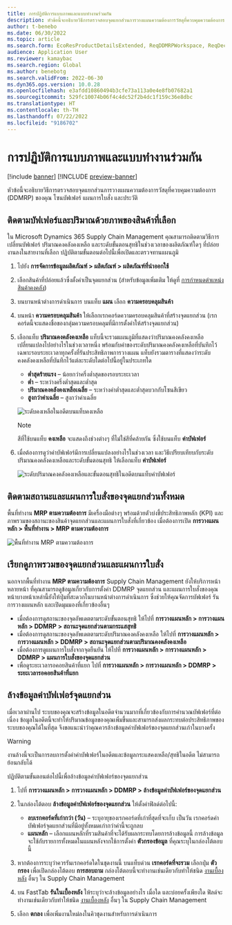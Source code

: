 ```yaml
---
title: การปฏิบัติการแบบภาพและแบบทำงานร่วมกัน
description: หัวข้อนี้จะอธิบายวิธีการตรวจสอบจุดแยกส่วนการวางแผนความต้องการวัสดุที่ควบคุมความต้องการ (DDMRP) ของคุณ โซนบัฟเฟอร์ แผนการใบสั่ง และประวัติ
author: t-benebo
ms.date: 06/30/2022
ms.topic: article
ms.search.form: EcoResProductDetailsExtended, ReqDDMRPWorkspace, ReqDecouplingPointsStatusByNetFlow, ReqDecouplingPointStatusByOnHand, ReqPlannedOrderForm, ReqItemDecoupledLeadTime
audience: Application User
ms.reviewer: kamaybac
ms.search.region: Global
ms.author: benebotg
ms.search.validFrom: 2022-06-30
ms.dyn365.ops.version: 10.0.28
ms.openlocfilehash: e3afdd10860494b3cfe73a113a0e4e8fb07682a1
ms.sourcegitcommit: 529fc10074b06f4c4dc52f2b4dc1f159c36e8dbc
ms.translationtype: HT
ms.contentlocale: th-TH
ms.lasthandoff: 07/22/2022
ms.locfileid: "9186702"
---
```

# <a name="visual-and-collaborative-execution"></a>การปฏิบัติการแบบภาพและแบบทำงานร่วมกัน

[!include [banner](../../includes/banner.md)]
[!INCLUDE [preview-banner](../../includes/preview-banner.md)]

หัวข้อนี้จะอธิบายวิธีการตรวจสอบจุดแยกส่วนการวางแผนความต้องการวัสดุที่ควบคุมความต้องการ (DDMRP) ของคุณ โซนบัฟเฟอร์ แผนการใบสั่ง และประวัติ

## <a name="visually-track-buffers-and-quantities-for-a-selected-item"></a>ติดตามบัฟเฟอร์และปริมาณด้วยภาพของสินค้าที่เลือก

ใน Microsoft Dynamics 365 Supply Chain Management คุณสามารถติดตามวิธีการเปลี่ยนบัฟเฟอร์ ปริมาณคงคลังคงเหลือ และระดับขั้นตอนสุทธิในช่วงเวลาของผลิตภัณฑ์ใดๆ ที่ปล่อยงานลงในสายงานที่เลือก ปฏิบัติตามขั้นตอนต่อไปนี้เพื่อเปิดและตรวจทานแผนภูมิ

1. ไปยัง **การจัดการข้อมูลผลิตภัณฑ์ \> ผลิตภัณฑ์ \> ผลิตภัณฑ์ที่นำออกใช้**
1. เลือกสินค้าที่ปล่อยแล้วซึ่งตั้งค่าเป็นจุดแยกส่วน (สำหรับข้อมูลเพิ่มเติม ให้ดูที่ [การกำหนดตำแหน่งสินค้าคงคลัง](ddmrp-inventory-positioning.md))
1. บนบานหน้าต่างการดำเนินการ บนแท็บ **แผน** เลือก **ความครอบคลุมสินค้า**
1. บนหน้า **ความครอบคลุมสินค้า** ให้เลือกเรกคอร์ดความครอบคลุมสินค้าที่สร้างจุดแยกส่วน (เรกคอร์ดนี้จะแสดงชื่อของกลุ่มความครอบคลุมที่มีการตั้งค่าให้สร้างจุดแยกส่วน)
1. เลือกแท็บ **ปริมาณคงคลังคงเหลือ** แท็บนี้จะรวมแผนภูมิที่แสดงว่าปริมาณคงคลังคงเหลือเปลี่ยนแปลงไปอย่างไรในช่วงเวลาหนึ่ง พร้อมกับค่าของระดับปริมาณคงคลังคงเหลือที่บันทึกไว้เฉพาะรอบระยะเวลาทุกครั้งที่รันประสิทธิภาพการวางแผน แท็บยังรวมตารางที่แสดงว่าระดับคงคลังคงเหลือที่บันทึกไว้แต่ละระดับใดต่อไปนี้อยู่ในประเภทใด

    - **ต่ำสุดร้ายแรง** – น้อยกว่าครึ่งต่ำสุดของรอบระยะเวลา
    - **ต่ำ** – ระหว่างครึ่งต่ำสุดและต่ำสุด
    - **ปริมาณคงคลังคงเหลือเฉลี่ย** – ระหว่างค่าต่ำสุดและต่ำสุดบวกกับโซนสีเขียว
    - **สูงกว่าค่าเฉลี่ย** – สูงกว่าค่าเฉลี่ย

    ![ระดับคงเหลือในอดีตบนแท็บคงเหลือ](media/ddmrp-on-hand-graph.png "ระดับคงเหลือในอดีตบนแท็บคงเหลือ")

    > [!NOTE]
    > สีที่ใช้บนแท็บ **คงเหลือ** จะแสดงถึงช่วงต่างๆ ที่ไม่ใช่สีที่คล้ายกัน ซึ่งใช้บนแท็บ **ค่าบัฟเฟอร์**

1. เมื่อต้องการดูว่าค่าบัฟเฟอร์มีการเปลี่ยนแปลงอย่างไรในช่วงเวลา และวิธีเปรียบเทียบกับระดับปริมาณคงคลังคงเหลือและระดับขั้นตอนสุทธิ ให้เลือกแท็บ **ค่าบัฟเฟอร์**

    ![ระดับปริมาณคงคลังคงเหลือและขั้นตอนสุทธิในอดีตบนแท็บค่าบัฟเฟอร์](media/ddmrp-buffer-values-graph.png "ระดับปริมาณคงคลังคงเหลือและขั้นตอนสุทธิในอดีตบนแท็บค่าบัฟเฟอร์")

## <a name="track-the-status-and-planned-orders-for-all-decoupling-points"></a>ติดตามสถานะและแผนการใบสั่งของจุดแยกส่วนทั้งหมด

พื้นที่ทำงาน **MRP ตามความต้องการ** มีเครื่องมือต่างๆ พร้อมด้วยตัวบ่งชี้ประสิทธิภาพหลัก (KPI) และภาพรวมของสถานะของสินค้าจุดแยกส่วนและแผนการใบสั่งที่เกี่ยวข้อง เมื่อต้องการเปิด **การวางแผนหลัก \> พื้นที่ทำงาน \> MRP ตามความต้องการ**

![พื้นที่ทำงาน MRP ตามความต้องการ](media/ddmrp-workspace.png "พื้นที่ทำงาน MRP ตามความต้องการ")

## <a name="get-overviews-of-decoupling-points-and-planned-orders"></a>เรียกดูภาพรวมของจุดแยกส่วนและแผนการใบสั่ง

นอกจากพื้นที่ทำงาน **MRP ตามความต้องการ** Supply Chain Management ยังให้บริการหน้าหลายหน้า ที่คุณสามารถดูข้อมูลเกี่ยวกับการตั้งค่า DDMRP จุดแยกส่วน และแผนการใบสั่งของคุณ หน้าบางหน้าเหล่านี้ยังให้ปุ่มที่สะดวกในบานหน้าต่างการดำเนินการ ซึ่งช่วยให้คุณจัดการบัฟเฟอร์ รันการวางแผนหลัก และเปิดมุมมองที่เกี่ยวข้องอื่นๆ

- เมื่อต้องการดูสถานะของจุดอัพเดตตามระดับขั้นตอนสุทธิ ให้ไปที่ **การวางแผนหลัก \> การวางแผนหลัก \> DDMRP \> สถานะจุดแยกส่วนตามกระแสสุทธิ**
- เมื่อต้องการดูสถานะของจุดอัพเดตตามระดับปริมาณคงคลังคงเหลือ ให้ไปที่ **การวางแผนหลัก \> การวางแผนหลัก \> DDMRP \> สถานะจุดแยกส่วนตามปริมาณคงคลังคงเหลือ**
- เมื่อต้องการดูแผนการใบสั่งจากจุดยืนยัน ให้ไปที่ **การวางแผนหลัก \> การวางแผนหลัก \> DDMRP \> แผนการใบสั่งของจุดแยกส่วน**
- เพื่อดูระยะเวลารอคอยสินค้าที่แยก ไปที่ **การวางแผนหลัก \> การวางแผนหลัก \> DDMRP \> ระยะเวลารอคอยสินค้าที่แยก**

## <a name="clean-up-decoupling-point-buffer-values"></a>ล้างข้อมูลค่าบัฟเฟอร์จุดแยกส่วน

เมื่อเวลาผ่านไป ระบบของคุณจะสร้างข้อมูลในอดีตจํานวนมากที่เกี่ยวข้องกับการคํานวณบัฟเฟอร์ที่ต่อเนื่อง ข้อมูลในอดีตนี้จะทําให้ปริมาณข้อมูลของคุณเพิ่มขึ้นและสามารถส่งผลกระทบต่อประสิทธิภาพของระบบของคุณได้ในที่สุด จึงขอแนะนำว่าคุณควรล้างข้อมูลค่าบัฟเฟอร์ของจุดแยกส่วนเก่าในบางครั้ง

> [!WARNING]
> งานล้างนี้จะเป็นการลบการตั้งค่าค่าบัฟเฟอร์ในอดีตและข้อมูลกระแสคงเหลือ/สุทธิในอดีต ไม่สามารถย้อนกลับได้

ปฏิบัติตามขั้นตอนต่อไปนี้เพื่อล้างข้อมูลค่าบัฟเฟอร์ของจุดแยกส่วน

1. ไปที่ **การวางแผนหลัก \> การวางแผนหลัก \> DDMRP \> ล้างข้อมูลค่าบัฟเฟอร์ของจุดแยกส่วน**
1. ในกล่องโต้ตอบ **ล้างข้อมูลค่าบัฟเฟอร์ของจุดแยกส่วน** ให้ตั้งค่าฟิลด์ต่อไปนี้:

    - **ลบเรกคอร์ดที่เก่ากว่า (วัน)** – ระบุอายุของเรกคอร์ดที่เก่าที่สุดที่จะเก็บ เป็นวัน เรกคอร์ดค่าบัฟเฟอร์จุดแยกส่วนที่มีอยู่ทั้งหมดเก่ากว่าค่านี้จะถูกลบ
    - **แผนหลัก** – เลือกแผนหลักที่รวมสินค้าที่จะได้รับผลกระทบโดยการล้างข้อมูลนี้ การล้างข้อมูลจะใช้กับรายการทั้งหมดในแผนหลังจากใช้การตั้งค่า **ตัวกรองข้อมูล** ที่คุณระบุในกล่องโต้ตอบนี้

1. หากต้องการระบุว่าควรรันเรกคอร์ดใดในชุดงานนี้ บนแท็บด่วน **เรกคอร์ดที่จะรวม** เลือกปุ่ม **ตัวกรอง** เพื่อเปิดกล่องโต้ตอบ **การสอบถาม** กล่องโต้ตอบนี้จะทำงานเช่นเดียวกับทำให้ชนิด [งานเบื้องหลัง](../../../fin-ops-core/dev-itpro/sysadmin/batch-processing-overview.md) อื่นๆ ใน Supply Chain Management
1. บน FastTab **รันในเบื้องหลัง** ให้ระบุว่าจะล้างข้อมูลอย่างไร เมื่อใด และบ่อยครั้งเพียงใด ฟิลด์จะทำงานเช่นเดียวกับทำให้ชนิด [งานเบื้องหลัง](../../../fin-ops-core/dev-itpro/sysadmin/batch-processing-overview.md) อื่นๆ ใน Supply Chain Management
1. เลือก **ตกลง** เพื่อเพิ่มงานใหม่ลงในคิวชุดงานสำหรับการดำเนินการ
